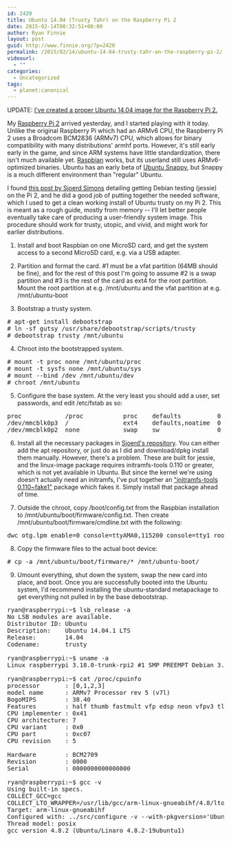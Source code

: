 ```yaml
---
id: 2420
title: Ubuntu 14.04 (Trusty Tahr) on the Raspberry Pi 2
date: 2015-02-14T00:32:51+00:00
author: Ryan Finnie
layout: post
guid: http://www.finnie.org/?p=2420
permalink: /2015/02/14/ubuntu-14-04-trusty-tahr-on-the-raspberry-pi-2/
videourl:
  - ""
categories:
  - Uncategorized
tags:
  - planet:canonical
---
```

UPDATE: [I've created a proper Ubuntu 14.04 image for the Raspberry Pi 2.](http://www.finnie.org/2015/02/16/raspberry-pi-2-update-ubuntu-14-04-image-available/)

My [Raspberry Pi 2](http://www.raspberrypi.org/raspberry-pi-2-on-sale/) arrived yesterday, and I started playing with it today. Unlike the original Raspberry Pi which had an ARMv6 CPU, the Raspberry Pi 2 uses a Broadcom BCM2836 (ARMv7) CPU, which allows for binary compatibility with many distributions' armhf ports. However, it's still early early in the game, and since ARM systems have little standardization, there isn't much available yet. [Raspbian](http://raspbian.org/) works, but its userland still uses ARMv6-optimized binaries. Ubuntu has an early beta of [Ubuntu Snappy](http://www.ubuntu.com/cloud/tools/snappy), but Snappy is a much different environment than "regular" Ubuntu.

I found [this post by Sjoerd Simons](http://sjoerd.luon.net/posts/2015/02/debian-jessie-on-rpi2/) detailing getting Debian testing (jessie) on the Pi 2, and he did a good job of putting together the needed software, which I used to get a clean working install of Ubuntu trusty on my Pi 2. This is meant as a rough guide, mostly from memory -- I'll let better people eventually take care of producing a user-friendly system image. This procedure should work for trusty, utopic, and vivid, and might work for earlier distributions.
  
<!--more-->


  
1) Install and boot Raspbian on one MicroSD card, and get the system access to a second MicroSD card, e.g. via a USB adapter.

2) Partition and format the card. #1 must be a vfat partition (64MB should be fine), and for the rest of this post I'm going to assume #2 is a swap partition and #3 is the rest of the card as ext4 for the root partition. Mount the root partition at e.g. /mnt/ubuntu and the vfat partition at e.g. /mnt/ubuntu-boot

3) Bootstrap a trusty system.

<pre># apt-get install debootstrap
# ln -sf gutsy /usr/share/debootstrap/scripts/trusty
# debootstrap trusty /mnt/ubuntu
</pre>

4) Chroot into the bootstrapped system.

<pre># mount -t proc none /mnt/ubuntu/proc
# mount -t sysfs none /mnt/ubuntu/sys
# mount --bind /dev /mnt/ubuntu/dev
# chroot /mnt/ubuntu
</pre>

5) Configure the base system. At the very least you should add a user, set passwords, and edit /etc/fstab as so:

<pre>proc            /proc           proc    defaults          0       0
/dev/mmcblk0p3  /               ext4    defaults,noatime  0       1
/dev/mmcblk0p2  none            swap    sw                0       0
</pre>

6) Install all the necessary packages in [Sjoerd's repository](https://repositories.collabora.co.uk/debian/). You can either add the apt repository, or just do as I did and download/dpkg install them manually. However, there's a problem. These are built for jessie, and the linux-image package requires initramfs-tools 0.110 or greater, which is not yet available in Ubuntu. But since the kernel we're using doesn't actually need an initramfs, I've put together an ["initramfs-tools 0.110~fake1"](http://www.finnie.org/software/raspberrypi/initramfs-tools_0.110~fake1_all.deb) package which fakes it. Simply install that package ahead of time.

7) Outside the chroot, copy /boot/config.txt from the Raspbian installation to /mnt/ubuntu/boot/firmware/config.txt. Then create /mnt/ubuntu/boot/firmware/cmdline.txt with the following:

<pre>dwc_otg.lpm_enable=0 console=ttyAMA0,115200 console=tty1 root=/dev/mmcblk0p3 rootwait
</pre>

8) Copy the firmware files to the actual boot device:

<pre># cp -a /mnt/ubuntu/boot/firmware/* /mnt/ubuntu-boot/
</pre>

9) Umount everything, shut down the system, swap the new card into place, and boot. Once you are successfully booted into the Ubuntu system, I'd recommend installing the ubuntu-standard metapackage to get everything not pulled in by the base debootstrap.

<pre>ryan@raspberrypi:~$ lsb_release -a
No LSB modules are available.
Distributor ID: Ubuntu
Description:    Ubuntu 14.04.1 LTS
Release:        14.04
Codename:       trusty

ryan@raspberrypi:~$ uname -a
Linux raspberrypi 3.18.0-trunk-rpi2 #1 SMP PREEMPT Debian 3.18.5-1~exp1.co1 (2015-02-02) armv7l armv7l armv7l GNU/Linux

ryan@raspberrypi:~$ cat /proc/cpuinfo 
processor       : [0,1,2,3]
model name      : ARMv7 Processor rev 5 (v7l)
BogoMIPS        : 38.40
Features        : half thumb fastmult vfp edsp neon vfpv3 tls vfpv4 idiva idivt vfpd32 lpae evtstrm 
CPU implementer : 0x41
CPU architecture: 7
CPU variant     : 0x0
CPU part        : 0xc07
CPU revision    : 5

Hardware        : BCM2709
Revision        : 0000
Serial          : 0000000000000000

ryan@raspberrypi:~$ gcc -v
Using built-in specs.
COLLECT_GCC=gcc
COLLECT_LTO_WRAPPER=/usr/lib/gcc/arm-linux-gnueabihf/4.8/lto-wrapper
Target: arm-linux-gnueabihf
Configured with: ../src/configure -v --with-pkgversion='Ubuntu/Linaro 4.8.2-19ubuntu1' --with-bugurl=file:///usr/share/doc/gcc-4.8/README.Bugs --enable-languages=c,c++,java,go,d,fortran,objc,obj-c++ --prefix=/usr --program-suffix=-4.8 --enable-shared --enable-linker-build-id --libexecdir=/usr/lib --without-included-gettext --enable-threads=posix --with-gxx-include-dir=/usr/include/c++/4.8 --libdir=/usr/lib --enable-nls --with-sysroot=/ --enable-clocale=gnu --enable-libstdcxx-debug --enable-libstdcxx-time=yes --enable-gnu-unique-object --disable-libmudflap --disable-libitm --disable-libquadmath --enable-plugin --with-system-zlib --disable-browser-plugin --enable-java-awt=gtk --enable-gtk-cairo --with-java-home=/usr/lib/jvm/java-1.5.0-gcj-4.8-armhf/jre --enable-java-home --with-jvm-root-dir=/usr/lib/jvm/java-1.5.0-gcj-4.8-armhf --with-jvm-jar-dir=/usr/lib/jvm-exports/java-1.5.0-gcj-4.8-armhf --with-arch-directory=arm --with-ecj-jar=/usr/share/java/eclipse-ecj.jar --enable-objc-gc --enable-multiarch --enable-multilib --disable-sjlj-exceptions --with-arch=armv7-a --with-fpu=vfpv3-d16 --with-float=hard --with-mode=thumb --disable-werror --enable-checking=release --build=arm-linux-gnueabihf --host=arm-linux-gnueabihf --target=arm-linux-gnueabihf
Thread model: posix
gcc version 4.8.2 (Ubuntu/Linaro 4.8.2-19ubuntu1)
</pre>